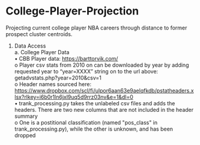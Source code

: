 # College-Player-Projection
Projecting current college player NBA careers through distance to former prospect cluster centroids. 

1. Data Access <br>
a. College Player Data <br>
  <t> •	CBB Player data: https://barttorvik.com/ <br>
  <t><t> o	Player csv stats from 2010 on can be downloaded by year by adding requested year to “year=XXXX” string on to the url above: getadvstats.php?year=2010&csv=1  <br>
  <t><t> o	Header names sourced here: https://www.dropbox.com/scl/fi/ulpor6aan63e9aelqfkdb/pstatheaders.xlsx?rlkey=i6b0r1ln6jxl9uq5d9rrz03nv&e=1&dl=0  <br>
  <t> • trank_processing.py takes the unlabeled csv files and adds the headers. There are two new columns that are not included in the header summary   <br>
  <t><t> o One is a postitional classification (named "pos_class" in trank_processing.py), while the other is unknown, and has been dropped   <br>
    

